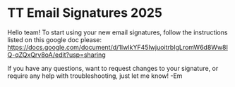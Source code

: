 # TT Email Signatures 2025
 
Hello team! To start using your new email signatures, follow the instructions listed on this google doc please: 
https://docs.google.com/document/d/1IwIkYF45IwjuoitrbIgLromW6d8Ww8IQ-qZQxQrv8oA/edit?usp=sharing 

If you have any questions, want to request changes to your signature, or require any help with troubleshooting, just let me know! 
-Em 
